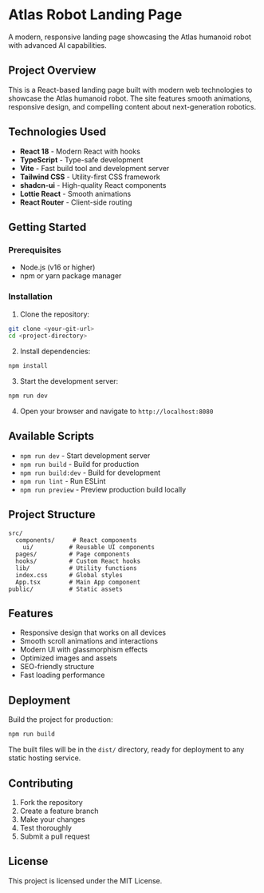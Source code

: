 # Atlas Robot Landing Page

A modern, responsive landing page showcasing the Atlas humanoid robot with advanced AI capabilities.

## Project Overview

This is a React-based landing page built with modern web technologies to showcase the Atlas humanoid robot. The site features smooth animations, responsive design, and compelling content about next-generation robotics.

## Technologies Used

- **React 18** - Modern React with hooks
- **TypeScript** - Type-safe development
- **Vite** - Fast build tool and development server
- **Tailwind CSS** - Utility-first CSS framework
- **shadcn-ui** - High-quality React components
- **Lottie React** - Smooth animations
- **React Router** - Client-side routing

## Getting Started

### Prerequisites

- Node.js (v16 or higher)
- npm or yarn package manager

### Installation

1. Clone the repository:
```sh
git clone <your-git-url>
cd <project-directory>
```

2. Install dependencies:
```sh
npm install
```

3. Start the development server:
```sh
npm run dev
```

4. Open your browser and navigate to `http://localhost:8080`

## Available Scripts

- `npm run dev` - Start development server
- `npm run build` - Build for production
- `npm run build:dev` - Build for development
- `npm run lint` - Run ESLint
- `npm run preview` - Preview production build locally

## Project Structure

```
src/
  components/     # React components
    ui/          # Reusable UI components
  pages/         # Page components
  hooks/         # Custom React hooks
  lib/           # Utility functions
  index.css      # Global styles
  App.tsx        # Main App component
public/          # Static assets
```

## Features

- Responsive design that works on all devices
- Smooth scroll animations and interactions
- Modern UI with glassmorphism effects
- Optimized images and assets
- SEO-friendly structure
- Fast loading performance

## Deployment

Build the project for production:

```sh
npm run build
```

The built files will be in the `dist/` directory, ready for deployment to any static hosting service.

## Contributing

1. Fork the repository
2. Create a feature branch
3. Make your changes
4. Test thoroughly
5. Submit a pull request

## License

This project is licensed under the MIT License.

